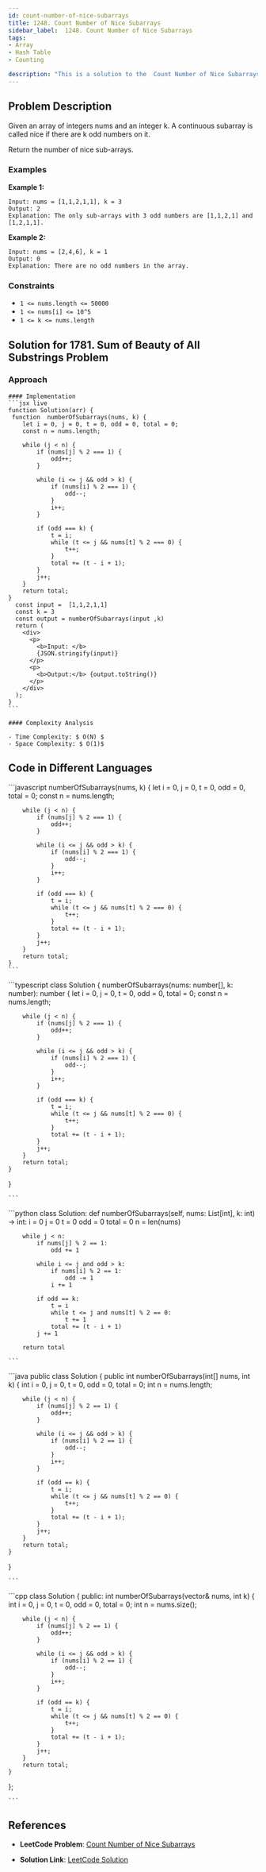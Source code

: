 ```yaml
---
id: count-number-of-nice-subarrays
title: 1248. Count Number of Nice Subarrays
sidebar_label:  1248. Count Number of Nice Subarrays
tags:
- Array
- Hash Table
- Counting

description: "This is a solution to the  Count Number of Nice Subarrays problem on LeetCode."
---
```


## Problem Description
Given an array of integers nums and an integer k. A continuous subarray is called nice if there are k odd numbers on it.

Return the number of nice sub-arrays.

### Examples

**Example 1:**
```
Input: nums = [1,1,2,1,1], k = 3
Output: 2
Explanation: The only sub-arrays with 3 odd numbers are [1,1,2,1] and [1,2,1,1].
```

**Example 2:**

```
Input: nums = [2,4,6], k = 1
Output: 0
Explanation: There are no odd numbers in the array.
```


### Constraints
- `1 <= nums.length <= 50000`
- `1 <= nums[i] <= 10^5`
- `1 <= k <= nums.length`

## Solution for 1781. Sum of Beauty of All Substrings Problem
### Approach 

<Tabs>
  <TabItem value="Solution" label="Solution">

    #### Implementation
    ```jsx live
    function Solution(arr) {
     function  numberOfSubarrays(nums, k) {
        let i = 0, j = 0, t = 0, odd = 0, total = 0;
        const n = nums.length;
        
        while (j < n) {
            if (nums[j] % 2 === 1) {
                odd++;
            }
            
            while (i <= j && odd > k) {
                if (nums[i] % 2 === 1) {
                    odd--;
                }
                i++;
            }
            
            if (odd === k) {
                t = i;
                while (t <= j && nums[t] % 2 === 0) {
                    t++;
                }
                total += (t - i + 1);
            }
            j++;
        }
        return total;
    }
      const input =  [1,1,2,1,1]
      const k = 3
      const output = numberOfSubarrays(input ,k)
      return (
        <div>
          <p>
            <b>Input: </b>
            {JSON.stringify(input)}
          </p>
          <p>
            <b>Output:</b> {output.toString()}
          </p>
        </div>
      );
    }
    ```

    #### Complexity Analysis

    - Time Complexity: $ O(N) $ 
    - Space Complexity: $ O(1)$

   ## Code in Different Languages
   <Tabs>
  <TabItem value="JavaScript" label="JavaScript">
  <SolutionAuthor name="@hiteshgahanolia"/>
   ```javascript
       numberOfSubarrays(nums, k) {
        let i = 0, j = 0, t = 0, odd = 0, total = 0;
        const n = nums.length;
        
        while (j < n) {
            if (nums[j] % 2 === 1) {
                odd++;
            }
            
            while (i <= j && odd > k) {
                if (nums[i] % 2 === 1) {
                    odd--;
                }
                i++;
            }
            
            if (odd === k) {
                t = i;
                while (t <= j && nums[t] % 2 === 0) {
                    t++;
                }
                total += (t - i + 1);
            }
            j++;
        }
        return total;
    }
    ```

  </TabItem>
  <TabItem value="TypeScript" label="TypeScript">
  <SolutionAuthor name="@hiteshgahanolia"/> 
   ```typescript
 class Solution {
    numberOfSubarrays(nums: number[], k: number): number {
        let i = 0, j = 0, t = 0, odd = 0, total = 0;
        const n = nums.length;
        
        while (j < n) {
            if (nums[j] % 2 === 1) {
                odd++;
            }
            
            while (i <= j && odd > k) {
                if (nums[i] % 2 === 1) {
                    odd--;
                }
                i++;
            }
            
            if (odd === k) {
                t = i;
                while (t <= j && nums[t] % 2 === 0) {
                    t++;
                }
                total += (t - i + 1);
            }
            j++;
        }
        return total;
    }
}

    ```
  </TabItem>
  <TabItem value="Python" label="Python">
  <SolutionAuthor name="@hiteshgahanolia"/>
   ```python
   class Solution:
    def numberOfSubarrays(self, nums: List[int], k: int) -> int:
        i = 0
        j = 0
        t = 0
        odd = 0
        total = 0
        n = len(nums)
        
        while j < n:
            if nums[j] % 2 == 1:
                odd += 1
            
            while i <= j and odd > k:
                if nums[i] % 2 == 1:
                    odd -= 1
                i += 1
            
            if odd == k:
                t = i
                while t <= j and nums[t] % 2 == 0:
                    t += 1
                total += (t - i + 1)
            j += 1
        
        return total

    ```

  </TabItem>
  <TabItem value="Java" label="Java">
  <SolutionAuthor name="@hiteshgahanolia"/>
   ```java
  public class Solution {
    public int numberOfSubarrays(int[] nums, int k) {
        int i = 0, j = 0, t = 0, odd = 0, total = 0;
        int n = nums.length;
        
        while (j < n) {
            if (nums[j] % 2 == 1) {
                odd++;
            }
            
            while (i <= j && odd > k) {
                if (nums[i] % 2 == 1) {
                    odd--;
                }
                i++;
            }
            
            if (odd == k) {
                t = i;
                while (t <= j && nums[t] % 2 == 0) {
                    t++;
                }
                total += (t - i + 1);
            }
            j++;
        }
        return total;
    }
}

    ```

  </TabItem>
  <TabItem value="C++" label="C++">
  <SolutionAuthor name="@hiteshgahanolia"/>
   ```cpp
class Solution {
public:
    int numberOfSubarrays(vector<int>& nums, int k) {
        int i = 0, j = 0, t = 0, odd = 0, total = 0;
        int n = nums.size();
        
        while (j < n) {
            if (nums[j] % 2 == 1) {
                odd++;
            }
            
            while (i <= j && odd > k) {
                if (nums[i] % 2 == 1) {
                    odd--;
                }
                i++;
            }
            
            if (odd == k) {
                t = i;
                while (t <= j && nums[t] % 2 == 0) {
                    t++;
                }
                total += (t - i + 1);
            }
            j++;
        }
        return total;
    }
};

    ```
</TabItem>
</Tabs>

  </TabItem>
</Tabs>

## References

- **LeetCode Problem**: [ Count Number of Nice Subarrays](https://leetcode.com/problems/count-number-of-nice-subarrays/description/)

- **Solution Link**: [LeetCode Solution](https://leetcode.com/problems/count-number-of-nice-subarrays/description/)

